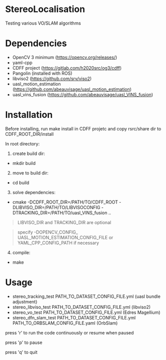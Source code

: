# StereoLocalisation
Testing various VO/SLAM algorithms

# Dependencies
- OpenCV 3 minimum (https://opencv.org/releases/)
- yaml-cpp
- CDFF project (https://gitlab.com/h2020src/og3/cdff)
- Pangolin (installed with ROS)
- libviso2 (https://github.com/srv/viso2)
- uasl_motion_estimation (https://github.com/abeauvisage/uasl_motion_estimation)
- uasl_vins_fusion (https://github.com/abeauvisage/uasl_VINS_fusion)

# Installation

Before installing, run make install  in CDFF projetc and copy rsrc/share dir to CDFF_ROOT_DIR/install

In root directory:

1. create build dir:
- mkdir build

2. move to build dir:
- cd build

3. solve dependencies:
- cmake -DCDFF_ROOT_DIR=/PATH/TO/CDFF_ROOT -DLIBVISO_DIR=/PATH/TO/LIBVISOCONFIG -DTRACKING_DIR=/PATH/TO/uasl_VINS_fusion ..

> LIBVISO_DIR and TRACKING_DIR are optional

> specify -DOPENCV_CONFIG_ UASL_MOTION_ESTIMATION_CONFIG_FILE or YAML_CPP_CONFIG_PATH if necessary

4. compile:
- make

# Usage

- stereo_tracking_test PATH_TO_DATASET_CONFIG_FILE.yml (uasl bundle adjustment)
- stereo_libviso_test PATH_TO_DATASET_CONFIG_FILE.yml (libviso2)
- stereo_vo_test PATH_TO_DATASET_CONFIG_FILE.yml (Edres Magellium)
- stereo_dfn_slam_test PATH_TO_DATASET_CONFIG_FILE.yml PATH_TO_ORBSLAM_CONFIG_FILE.yaml (OrbSlam)

press 'r' to run the code continuously or resume when paused

press 'p' to pause

press 'q' to quit
